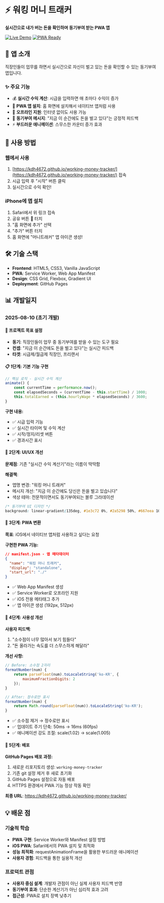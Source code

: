 # ⚡ 워킹 머니 트래커

**실시간으로 내가 버는 돈을 확인하며 동기부여 받는 PWA 앱**

[![Live Demo](https://img.shields.io/badge/Live-Demo-success)](https://kdh4672.github.io/working-money-tracker/)
[![PWA Ready](https://img.shields.io/badge/PWA-Ready-blue)](https://kdh4672.github.io/working-money-tracker/)

## 📱 앱 소개

직장인들이 업무를 하면서 실시간으로 자신이 벌고 있는 돈을 확인할 수 있는 동기부여 앱입니다.

### ✨ 주요 기능
- 💰 **실시간 수익 계산**: 시급을 입력하면 매 초마다 수익이 증가
- 📱 **PWA 앱 설치**: 홈 화면에 설치해서 네이티브 앱처럼 사용
- 🔄 **오프라인 지원**: 인터넷 없이도 사용 가능
- 💪 **동기부여 메시지**: "지금 이 순간에도 돈을 벌고 있다"는 긍정적 피드백
- ⚡ **부드러운 애니메이션**: 스무스한 카운터 증가 효과

## 🚀 사용 방법

### 웹에서 사용
1. [https://kdh4672.github.io/working-money-tracker/](https://kdh4672.github.io/working-money-tracker/) 접속
2. 시급 입력 후 "시작" 버튼 클릭
3. 실시간으로 수익 확인!

### iPhone에 앱 설치
1. Safari에서 위 링크 접속
2. 공유 버튼 🔗 터치
3. "홈 화면에 추가" 선택
4. "추가" 버튼 터치
5. 홈 화면에 "머니트래커" 앱 아이콘 생성!

## 🛠️ 기술 스택

- **Frontend**: HTML5, CSS3, Vanilla JavaScript
- **PWA**: Service Worker, Web App Manifest
- **Design**: CSS Grid, Flexbox, Gradient UI
- **Deployment**: GitHub Pages

## 📊 개발일지

### 2025-08-10 (초기 개발)

#### 🎯 프로젝트 목표 설정
- **동기**: 직장인들이 업무 중 동기부여를 받을 수 있는 도구 필요
- **컨셉**: "지금 이 순간에도 돈을 벌고 있다"는 실시간 피드백
- **타겟**: 시급제/월급제 직장인, 프리랜서

#### 📋 1단계: 기본 기능 구현
```javascript
// 핵심 로직 - 실시간 수익 계산
animate() {
    const currentTime = performance.now();
    const elapsedSeconds = (currentTime - this.startTime) / 1000;
    this.totalEarned = (this.hourlyWage * elapsedSeconds) / 3600;
}
```

**구현 내용:**
- ✅ 시급 입력 기능
- ✅ 실시간 타이머 및 수익 계산
- ✅ 시작/정지/리셋 버튼
- ✅ 경과시간 표시

#### 🎨 2단계: UI/UX 개선
**문제점**: 기존 "실시간 수익 계산기"라는 이름이 딱딱함

**해결책**: 
- 앱명 변경: "워킹 머니 트래커"
- 메시지 개선: "지금 이 순간에도 당신은 돈을 벌고 있습니다"
- 색상 테마: 전문적이면서도 동기부여되는 블루 그라데이션

```css
/* 동기부여 UI 디자인 */
background: linear-gradient(135deg, #1e3c72 0%, #2a5298 50%, #667eea 100%);
```

#### 📱 3단계: PWA 변환
**목표**: iOS에서 네이티브 앱처럼 사용하고 싶다는 요청

**구현한 PWA 기능:**
```json
// manifest.json - 앱 메타데이터
{
  "name": "워킹 머니 트래커",
  "display": "standalone",
  "start_url": "./"
}
```

- ✅ Web App Manifest 생성
- ✅ Service Worker로 오프라인 지원
- ✅ iOS 전용 메타태그 추가
- ✅ 앱 아이콘 생성 (192px, 512px)

#### 🔧 4단계: 사용성 개선
**사용자 피드백**: 
1. "소수점이 너무 많아서 보기 힘들다"
2. "돈 올라가는 속도를 더 스무스하게 해달라"

**개선 사항:**
```javascript
// Before: 소수점 2자리
formatNumber(num) {
    return parseFloat(num).toLocaleString('ko-KR', {
        maximumFractionDigits: 2
    });
}

// After: 정수로만 표시
formatNumber(num) {
    return Math.round(parseFloat(num)).toLocaleString('ko-KR');
}
```

- ✅ 소수점 제거 → 정수로만 표시
- ✅ 업데이트 주기 단축: 50ms → 16ms (60fps)
- ✅ 애니메이션 강도 조절: scale(1.02) → scale(1.005)

#### 🚀 5단계: 배포
**GitHub Pages 배포 과정:**
1. 새로운 리포지토리 생성: `working-money-tracker`
2. 기존 git 설정 제거 후 새로 초기화
3. GitHub Pages 설정으로 자동 배포
4. HTTPS 환경에서 PWA 기능 정상 작동 확인

**최종 URL**: https://kdh4672.github.io/working-money-tracker/

## 💡 배운 점

### 기술적 학습
- **PWA 구현**: Service Worker와 Manifest 설정 방법
- **iOS PWA**: Safari에서의 PWA 설치 및 최적화
- **성능 최적화**: requestAnimationFrame을 활용한 부드러운 애니메이션
- **사용자 경험**: 피드백을 통한 실용적 개선

### 프로덕트 관점
- **사용자 중심 설계**: 개발자 관점이 아닌 실제 사용자 피드백 반영
- **동기부여 효과**: 단순한 계산기가 아닌 심리적 효과 고려
- **접근성**: PWA로 설치 장벽 낮추기
